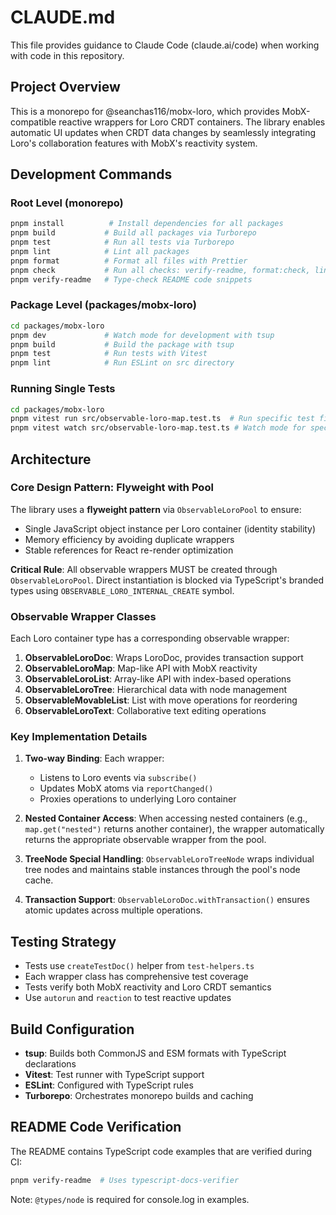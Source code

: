 # CLAUDE.md

This file provides guidance to Claude Code (claude.ai/code) when working with code in this repository.

## Project Overview

This is a monorepo for @seanchas116/mobx-loro, which provides MobX-compatible reactive wrappers for Loro CRDT containers. The library enables automatic UI updates when CRDT data changes by seamlessly integrating Loro's collaboration features with MobX's reactivity system.

## Development Commands

### Root Level (monorepo)

```bash
pnpm install          # Install dependencies for all packages
pnpm build           # Build all packages via Turborepo
pnpm test            # Run all tests via Turborepo
pnpm lint            # Lint all packages
pnpm format          # Format all files with Prettier
pnpm check           # Run all checks: verify-readme, format:check, lint, test
pnpm verify-readme   # Type-check README code snippets
```

### Package Level (packages/mobx-loro)

```bash
cd packages/mobx-loro
pnpm dev             # Watch mode for development with tsup
pnpm build           # Build the package with tsup
pnpm test            # Run tests with Vitest
pnpm lint            # Run ESLint on src directory
```

### Running Single Tests

```bash
cd packages/mobx-loro
pnpm vitest run src/observable-loro-map.test.ts  # Run specific test file
pnpm vitest watch src/observable-loro-map.test.ts # Watch mode for specific test
```

## Architecture

### Core Design Pattern: Flyweight with Pool

The library uses a **flyweight pattern** via `ObservableLoroPool` to ensure:

- Single JavaScript object instance per Loro container (identity stability)
- Memory efficiency by avoiding duplicate wrappers
- Stable references for React re-render optimization

**Critical Rule**: All observable wrappers MUST be created through `ObservableLoroPool`. Direct instantiation is blocked via TypeScript's branded types using `OBSERVABLE_LORO_INTERNAL_CREATE` symbol.

### Observable Wrapper Classes

Each Loro container type has a corresponding observable wrapper:

1. **ObservableLoroDoc**: Wraps LoroDoc, provides transaction support
2. **ObservableLoroMap**: Map-like API with MobX reactivity
3. **ObservableLoroList**: Array-like API with index-based operations
4. **ObservableLoroTree**: Hierarchical data with node management
5. **ObservableMovableList**: List with move operations for reordering
6. **ObservableLoroText**: Collaborative text editing operations

### Key Implementation Details

1. **Two-way Binding**: Each wrapper:
   - Listens to Loro events via `subscribe()`
   - Updates MobX atoms via `reportChanged()`
   - Proxies operations to underlying Loro container

2. **Nested Container Access**: When accessing nested containers (e.g., `map.get("nested")` returns another container), the wrapper automatically returns the appropriate observable wrapper from the pool.

3. **TreeNode Special Handling**: `ObservableLoroTreeNode` wraps individual tree nodes and maintains stable instances through the pool's node cache.

4. **Transaction Support**: `ObservableLoroDoc.withTransaction()` ensures atomic updates across multiple operations.

## Testing Strategy

- Tests use `createTestDoc()` helper from `test-helpers.ts`
- Each wrapper class has comprehensive test coverage
- Tests verify both MobX reactivity and Loro CRDT semantics
- Use `autorun` and `reaction` to test reactive updates

## Build Configuration

- **tsup**: Builds both CommonJS and ESM formats with TypeScript declarations
- **Vitest**: Test runner with TypeScript support
- **ESLint**: Configured with TypeScript rules
- **Turborepo**: Orchestrates monorepo builds and caching

## README Code Verification

The README contains TypeScript code examples that are verified during CI:

```bash
pnpm verify-readme  # Uses typescript-docs-verifier
```

Note: `@types/node` is required for console.log in examples.
